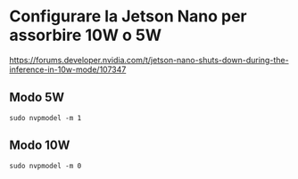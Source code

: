 # Configurare la Jetson Nano per assorbire 10W o 5W

https://forums.developer.nvidia.com/t/jetson-nano-shuts-down-during-the-inference-in-10w-mode/107347

## Modo 5W
```
sudo nvpmodel -m 1
```

## Modo 10W
```
sudo nvpmodel -m 0
```
